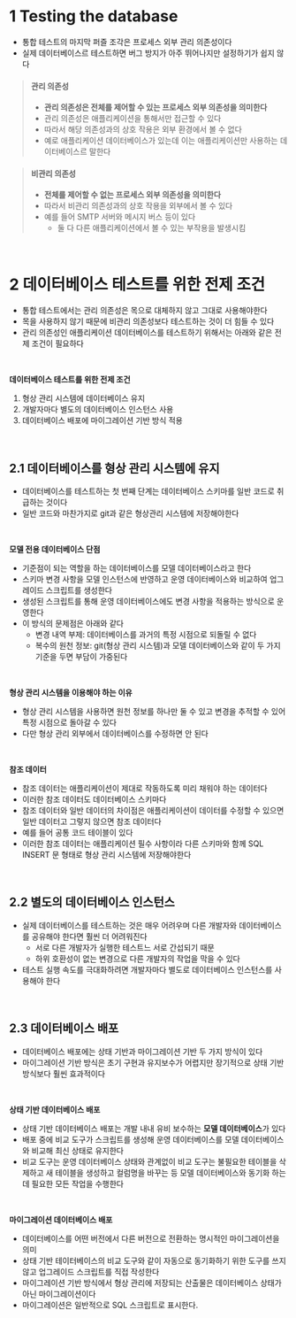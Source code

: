 # 1 Testing the database

- 통합 테스트의 마지막 퍼즐 조각은 프로세스 외부 관리 의존성이다
- 실제 데이터베이스르 테스트하면 버그 방지가 아주 뛰어나지만 설정하기가 쉽지 않다



> ####  관리 의존성
>
> - **관리 의존성은 전체를 제어할 수 있는 프로세스 외부 의존성을 의미한다**
> - 관리 의존성은 애플리케이션을 통해서만 접근할 수 있다
> - 따라서 해당 의존성과의 상호 작용은 외부 환경에서 볼 수 없다
> - 예로 애플리케이션 데이터베이스가 있는데 이는 애플리케이션만 사용하는 데이터베이스르 말한다



> #### 비관리 의존성
>
> - **전체를 제어할 수 없는 프로세스 외부 의존성을 의미한다**
> - 따라서 비관리 의존성과의 상호 작용을 외부에서 볼 수 있다
> - 예를 들어 SMTP 서버와 메시지 버스 등이 있다
>   - 둘 다 다른 애플리케이션에서 볼 수 있는 부작용을 발생시킴

<br>

# 2 데이터베이스 테스트를 위한 전제 조건

- 통합 테스트에서는 관리 의존성은 목으로 대체하지 않고 그대로 사용해야한다
- 목을 사용하지 않기 때문에 비관리 의존성보다 테스트하는 것이 더 힘들 수 있다
- 관리 의존성인 애플리케이션 데이터베이스를 테스트하기 위해서는 아래와 같은 전제 조건이 필요하다

<br>

**데이터베이스 테스트를 위한 전제 조건**

1. 형상 관리 시스템에 데이터베이스 유지
2. 개발자마다 별도의 데이터베이스 인스턴스 사용
3. 데이터베이스 배포에 마이그레이션 기반 방식 적용

<br>

## 2.1 데이터베이스를 형상 관리 시스템에 유지

- 데이터베이스를 테스트하는 첫 번째 단계는 데이터베이스 스키마를 일반 코드로 취급하는 것이다
- 일반 코드와 마찬가지로 git과 같은 형상관리 시스템에 저장해야한다

<br>

**모델 전용 데이터베이스 단점**

- 기준점이 되는 역할을 하는 데이터베이스를 모델 데이터베이스라고 한다
- 스키마 변경 사항을 모델 인스턴스에 반영하고 운영 데이터베이스와 비교하여 업그레이드 스크립트를 생성한다
- 생성된 스크립트를 통해 운영 데이터베이스에도 변경 사항을 적용하는 방식으로 운영한다
- 이 방식의 문제점은 아래와 같다
	- 변경 내역 부제: 데이터베이스를 과거의 특정 시점으로 되돌릴 수 없다
	- 복수의 원천 정보: git(형상 관리 시스템)과 모델 데이터베이스와 같이 두 가지 기준을 두면 부담이 가중된다

<br>

**형상 관리 시스템을 이용해야 하는 이유**

- 형상 관리 시스템을 사용하면 원천 정보를 하나만 둘 수 있고 변경을 추적할 수 있어 특정 시점으로 돌아갈 수 있다
- 다만 형상 관리 외부에서 데이터베이스를 수정하면 안 된다

<br>

**참조 데이터**

- 참조 데이터는 애플리케이션이 제대로 작동하도록 미리 채워야 하는 데이터다
- 이러한 참조 데이터도 데이터베이스 스키마다
- 참조 데이터와 일반 데이터의 차이점은 애플리케이션이 데이터를 수정할 수 있으면 일반 데이터고 그렇지 않으면 참조 데이터다
- 예를 들어 공통 코드 테이블이 있다
- 이러한 참조 데이터는 애플리케이션 필수 사항이라 다른 스키마와 함께 SQL INSERT 문 형태로 형상 관리 시스템에 저장해야한다

<br>

## 2.2 별도의 데이터베이스 인스턴스

- 실제 데이터베이스를 테스트하는 것은 매우 어려우며 다른 개발자와 데이터베이스를 공유해야 한다면 훨씬 더 어려워진다
	- 서로 다른 개발자가 실행한 테스트느 서로 간섭되기 때문
	- 하위 호환성이 없는 변경으로 다른 개발자의 작업을 막을 수 있다
- 테스트 실행 속도를 극대화하려면 개발자마다 별도로 데이터베이스 인스턴스를 사용해야 한다

<br>

## 2.3 데이터베이스 배포

- 데이터베이스 배포에는 상태 기반과 마이그레이션 기반 두 가지 방식이 있다
- 마이그레이션 기반 방식은 초기 구현과 유지보수가 어렵지만 장기적으로 상태 기반 방식보다 훨씬 효과적이다

<Br>

**상태 기반 데이터베이스 배포**

- 상태 기반 데이터베이스 배포는 개발 내내 유비 보수하는 **모델 데이터베이스**가 있다
- 배포 중에 비교 도구가 스크립트를 생성해 운영 데이터베이스를 모델 데이터베이스와 비교해 최신 상태로 유지한다
- 비교 도구는 운영 데이터베이스 상태와 관계없이 비교 도구는 불필요한 테이블을 삭제하고 새 테이블을 생성하고 컬럼명을 바꾸는 등 모델 데이터베이스와 동기화 하는데 필요한 모든 작업을 수행한다

<br>

**마이그레이션 데이터베이스 배포**

- 데이터베이스를 어떤 버전에서 다른 버전으로 전환하는 명시적인 마이그레이션을 의미
- 상태 기반 테이터베이스의 비교 도구와 같이 자동으로 동기화하기 위한 도구를 쓰지 않고 업그레이드 스크립트를 직접 작성한다
- 마이그레이션 기반 방식에서 형상 관리에 저장되는 산출물은 데이터베이스 상태가 아닌 마이그레이션이다
- 마이그레이션은 일반적으로 SQL 스크립트로 표시한다.